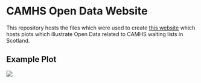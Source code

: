 # CAMHS Open Data Website

This repository hosts the files which were used to create [this website](https://will-ball.github.io/CAMHS/) which hosts plots which illustrate Open Data related to CAMHS waiting lists in Scotland.

## Example Plot

![](https://raw.githubusercontent.com/will-ball/CAMHS/main/Plots/national%20refs.png)
